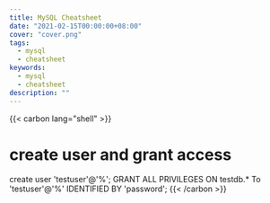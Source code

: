 ```yaml
---
title: MySQL Cheatsheet
date: "2021-02-15T00:00:00+08:00"
cover: "cover.png"
tags: 
  - mysql
  - cheatsheet
keywords: 
  - mysql
  - cheatsheet
description: ""
---
```


{{< carbon lang="shell" >}}
# create user and grant access
create user 'testuser'@'%';
GRANT ALL PRIVILEGES ON testdb.* To 'testuser'@'%' IDENTIFIED BY 'password';
{{< /carbon >}}
